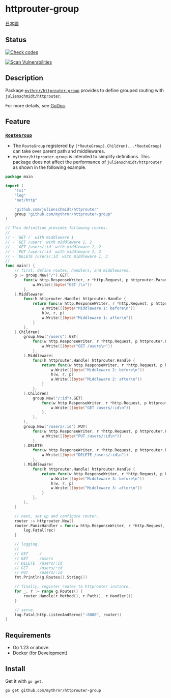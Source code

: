 # httprouter-group

[日本語](./README.jp.md)

## Status

[![Check codes](https://github.com/mythrnr/httprouter-group/actions/workflows/check-code.yaml/badge.svg)](https://github.com/mythrnr/httprouter-group/actions/workflows/check-code.yaml)

[![Scan Vulnerabilities](https://github.com/mythrnr/httprouter-group/actions/workflows/scan-vulnerabilities.yaml/badge.svg)](https://github.com/mythrnr/httprouter-group/actions/workflows/scan-vulnerabilities.yaml)

## Description

Package [`mythrnr/httprouter-group`](https://github.com/mythrnr/httprouter-group)
provides to define grouped routing with [`julienschmidt/httprouter`](https://github.com/julienschmidt/httprouter).

For more details, see [GoDoc](https://pkg.go.dev/github.com/mythrnr/httprouter-group).

## Feature

### [`RouteGroup`](https://github.com/mythrnr/httprouter-group/blob/master/route_group.go)

- The `RouteGroup` registered by `(*RouteGroup).Children(...*RouteGroup)`
  can take over parent path and middlewares.
- `mythrnr/httprouter-group` is intended to simplify definitions.
  This package does not affect the performance of `julienschmidt/httprouter`
  as shown in the following example.

```go
package main

import (
    "fmt"
    "log"
    "net/http"

    "github.com/julienschmidt/httprouter"
    group "github.com/mythrnr/httprouter-group"
)

// This definition provides following routes.
//
// - `GET /` with middleware 1
// - `GET /users` with middleware 1, 2
// - `GET /users/:id` with middleware 1, 2
// - `PUT /users/:id` with middleware 1, 3
// - `DELETE /users/:id` with middleware 1, 3
//
func main() {
    // first, define routes, handlers, and middlewares.
    g := group.New("/").GET(
        func(w http.ResponseWriter, r *http.Request, p httprouter.Params) {
            w.Write([]byte("GET /\n"))
        },
    ).Middleware(
        func(h httprouter.Handle) httprouter.Handle {
            return func(w http.ResponseWriter, r *http.Request, p httprouter.Params) {
                w.Write([]byte("Middleware 1: before\n"))
                h(w, r, p)
                w.Write([]byte("Middleware 1: after\n"))
            }
        },
    ).Children(
        group.New("/users").GET(
            func(w http.ResponseWriter, r *http.Request, p httprouter.Params) {
                w.Write([]byte("GET /users\n"))
            },
        ).Middleware(
            func(h httprouter.Handle) httprouter.Handle {
                return func(w http.ResponseWriter, r *http.Request, p httprouter.Params) {
                    w.Write([]byte("Middleware 2: before\n"))
                    h(w, r, p)
                    w.Write([]byte("Middleware 2: after\n"))
                }
            },
        ).Children(
            group.New("/:id").GET(
                func(w http.ResponseWriter, r *http.Request, p httprouter.Params) {
                    w.Write([]byte("GET /users/:id\n"))
                },
            ),
        ),
        group.New("/users/:id").PUT(
            func(w http.ResponseWriter, r *http.Request, p httprouter.Params) {
                w.Write([]byte("PUT /users/:id\n"))
            },
        ).DELETE(
            func(w http.ResponseWriter, r *http.Request, p httprouter.Params) {
                w.Write([]byte("DELETE /users/:id\n"))
            },
        ).Middleware(
            func(h httprouter.Handle) httprouter.Handle {
                return func(w http.ResponseWriter, r *http.Request, p httprouter.Params) {
                    w.Write([]byte("Middleware 3: before\n"))
                    h(w, r, p)
                    w.Write([]byte("Middleware 3: after\n"))
                }
            },
        ),
    )

    // next, set up and configure router.
    router := httprouter.New()
    router.PanicHandler = func(w http.ResponseWriter, r *http.Request, rec interface{}) {
        log.Fatal(rec)
    }

    // logging.
    //
    // GET     /
    // GET     /users
    // DELETE  /users/:id
    // GET     /users/:id
    // PUT     /users/:id
    fmt.Println(g.Routes().String())

    // finally, register routes to httprouter instance.
    for _, r := range g.Routes() {
        router.Handle(r.Method(), r.Path(), r.Handler())
    }

    // serve.
    log.Fatal(http.ListenAndServe(":8080", router))
}
```

## Requirements

- Go 1.23 or above.
- Docker (for Development)

## Install

Get it with `go get`.

```bash
go get github.com/mythrnr/httprouter-group
```
